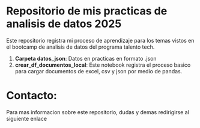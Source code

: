 # Repositorio de mis practicas de analisis de datos 2025
Este repositorio registra mi proceso de aprendizaje para los temas vistos en el bootcamp de analisis de datos del programa talento tech.
1. **Carpeta datos_json**: Datos en practicas en
formato .json
2. **crear_df_documentos_local**: Este notebook
registra el proceso basico para cargar documentos de excel, csv y json por medio de pandas.

# Contacto:

Para mas informacion sobre este repositorio, dudas y demas redirigirse al siguiente enlace

